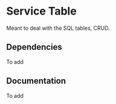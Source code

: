 # Service Table
 Meant to deal with the SQL tables, CRUD.

## Dependencies
 To add

## Documentation
 To add